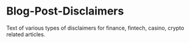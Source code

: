 # Blog-Post-Disclaimers
Text of various types of disclaimers for finance, fintech, casino, crypto related articles. 
